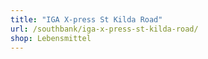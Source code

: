 ```yaml
---
title: "IGA X-press St Kilda Road"
url: /southbank/iga-x-press-st-kilda-road/
shop: Lebensmittel
---
```

